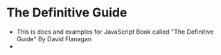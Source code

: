 # The Definitive Guide

- This is docs and examples for JavaScript Book called "The Definitive Guide" By David Flanagan
- 
